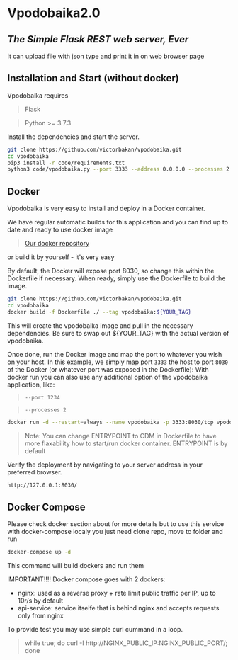 # Vpodobaika2.0
## _The Simple Flask REST web server, Ever_

It can upload file with json type and print it in on web browser page



## Installation and Start (without docker)

Vpodobaika requires 
> Flask

> Python >= 3.7.3

Install the dependencies and start the server.

```sh
git clone https://github.com/victorbakan/vpodobaika.git
cd vpodobaika
pip3 install -r code/requirements.txt
python3 code/vpodobaika.py --port 3333 --address 0.0.0.0 --processes 2 --debug=true
```

## Docker
Vpodobaika is very easy to install and deploy in a Docker container.

We have regular automatic builds for this application and you can find up to date and ready to use docker image 
> [Our docker repository](https://hub.docker.com/r/bakan/vpodobaika) 

or build it by yourself - it's very easy

By default, the Docker will expose port 8030, so change this within the
Dockerfile if necessary. When ready, simply use the Dockerfile to
build the image.

```sh
git clone https://github.com/victorbakan/vpodobaika.git
cd vpodobaika
docker build -f Dockerfile ./ --tag vpodobaika:${YOUR_TAG}
```

This will create the vpodobaika image and pull in the necessary dependencies.
Be sure to swap out ${YOUR_TAG} with the actual version of vpodobaika.

Once done, run the Docker image and map the port to whatever you wish on
your host. In this example, we simply map port `3333` the host to
port `8030` of the Docker (or whatever port was exposed in the Dockerfile):
With docker run you can also use any additional option of the vpodobaika application, like:
> `--port 1234`

> `--processes 2`

```sh
docker run -d --restart=always --name vpodobaika -p 3333:8030/tcp vpodobaika:latest --port 8030 --processes 2
```
> Note: You can change ENTRYPOINT to CDM in Dockerfile to have more flaxability how to start/run docker container. ENTRYPOINT is by default

Verify the deployment by navigating to your server address in
your preferred browser.

```sh
http://127.0.0.1:8030/
```

## Docker Compose
Please check docker section about for more details but to use this service with docker-compose localy you just need clone repo, move to folder and run

```sh
docker-compose up -d
```
This command will build dockers and run them

IMPORTANT!!!!
Docker compose goes with 2 dockers:
- nginx: used as a reverse proxy + rate limit public traffic per IP, up to 10r/s by default
- api-service: service itselfe that is behind nginx and accepts requests only from nginx 


To provide test you may use simple curl cummand in a loop.
> while true; do curl -I  http://NGINX_PUBLIC_IP:NGINX_PUBLIC_PORT/; done
